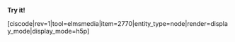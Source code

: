 **Try it!**


[ciscode|rev=1|tool=elmsmedia|item=2770|entity_type=node|render=display_mode|display_mode=h5p]